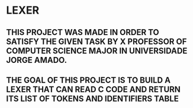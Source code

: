 # LEXER
## THIS PROJECT WAS MADE IN ORDER TO SATISFY THE GIVEN TASK BY X PROFESSOR OF COMPUTER SCIENCE MAJOR IN UNIVERSIDADE JORGE AMADO.
## THE GOAL OF THIS PROJECT IS TO BUILD A LEXER THAT CAN READ C CODE AND RETURN ITS LIST OF TOKENS AND IDENTIFIERS TABLE
